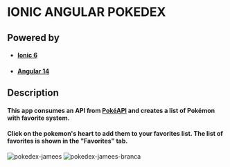 # IONIC ANGULAR POKEDEX
## Powered by
- #### [Ionic 6](https://ionicframework.com/)
- #### [Angular 14](https://angular.io/)
## Description
#### This app consumes an API from [PokéAPI](pokeapi.co) and creates a list of Pokémon with favorite system.
#### Click on the pokemon's heart to add them to your favorites list. The list of favorites is shown in the "Favorites" tab.
![pokedex-jamees](https://user-images.githubusercontent.com/51382889/195650175-aa4fcc25-f08e-40f3-8140-7e45c49a7ddd.jpeg)
![pokedex-jamees-branca](https://user-images.githubusercontent.com/51382889/195670862-9004816e-789d-4e7c-a98a-a9d272a3330a.jpeg)
